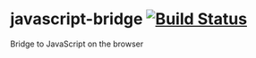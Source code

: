 # javascript-bridge [![Build Status](https://img.shields.io/travis/ku-fpg/javscript-bridge.svg?style=flat)](https://travis-ci.org/ku-fpg/javscript-bridge)

Bridge to JavaScript on the browser
